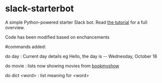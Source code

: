 # slack-starterbot
A simple Python-powered starter Slack bot. Read 
[the tutorial](https://www.fullstackpython.com/blog/build-first-slack-bot-python.html) 
for a full overview. 

Code has been modified based on enchancements

#commands added:

do day : Current day details eg Hello, the day is -- Wednesday, October 18

do movie : lists now showing movies from [bookmyshow](bookmyshow.com/bengaluru/movies)

do dict \<word\> : list meaning for \<word\> 
